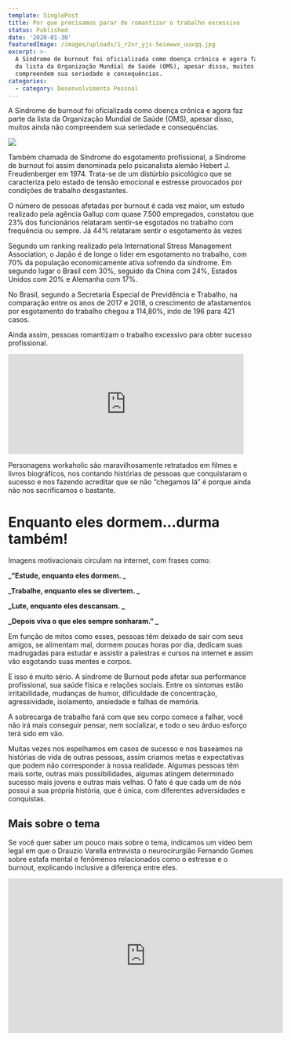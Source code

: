 ```yaml
---
template: SinglePost
title: Por que precisamos parar de romantizar o trabalho excessivo
status: Published
date: '2020-01-30'
featuredImage: /images/uploads/1_r2xr_yjs-5eiewwx_uuxqq.jpg
excerpt: >-
  A Síndrome de burnout foi oficializada como doença crônica e agora faz parte
  da lista da Organização Mundial de Saúde (OMS), apesar disso, muitos ainda não
  compreendem sua seriedade e consequências.
categories:
  - category: Desenvolvimento Pessoal
---
```

A Síndrome de burnout foi oficializada como doença crônica e agora faz parte da lista da Organização Mundial de Saúde (OMS), apesar disso, muitos ainda não compreendem sua seriedade e consequências.

![](/images/uploads/1688.jpg)

Também chamada de Síndrome do esgotamento profissional, a Síndrome de burnout foi assim denominada pelo psicanalista alemão Hebert J. Freudenberger em 1974. Trata-se de um distúrbio psicológico que se caracteriza pelo estado de tensão emocional e estresse provocados por condições de trabalho desgastantes.

O número de pessoas afetadas por burnout é cada vez maior, um estudo realizado pela agência Gallup com quase 7.500 empregados, constatou que 23% dos funcionários relataram sentir-se esgotados no trabalho com frequência ou sempre. Já 44% relataram sentir o esgotamento às vezes

Segundo um ranking realizado pela International Stress Management Association, o Japão é de longe o líder em esgotamento no trabalho, com 70% da população economicamente ativa sofrendo da síndrome. Em segundo lugar o Brasil com 30%, seguido da China com 24%, Estados Unidos com 20% e Alemanha com 17%.

No Brasil, segundo a Secretaria Especial de Previdência e Trabalho, na comparação entre os anos de 2017 e 2018, o crescimento de afastamentos por esgotamento do trabalho chegou a 114,80%, indo de 196 para 421 casos.

Ainda assim, pessoas romantizam o trabalho excessivo para obter sucesso profissional.

<iframe src="https://giphy.com/embed/l46CAeMR1XVgrpY5O" width="480" height="204" frameBorder="0" class="giphy-embed" allowFullScreen></iframe><p><a href="https://giphy.com/gifs/yosub-l46CAeMR1XVgrpY5O"></a></p>

Personagens workaholic são maravilhosamente retratados em filmes e livros biográficos, nos contando histórias de pessoas que conquistaram o sucesso e nos fazendo acreditar que se não “chegamos lá” é porque ainda não nos sacrificamos o bastante.

# Enquanto eles dormem…durma também!

Imagens motivacionais circulam na internet, com frases como:

**_“Estude, enquanto eles dormem._**

**_Trabalhe, enquanto eles se divertem._**

**_Lute, enquanto eles descansam._**

**_Depois viva o que eles sempre sonharam.”_**

Em função de mitos como esses, pessoas têm deixado de sair com seus amigos, se alimentam mal, dormem poucas horas por dia, dedicam suas madrugadas para estudar e assistir a palestras e cursos na internet e assim vão esgotando suas mentes e corpos.

E isso é muito sério. A síndrome de Burnout pode afetar sua performance profissional, sua saúde física e relações sociais. Entre os sintomas estão irritabilidade, mudanças de humor, dificuldade de concentração, agressividade, isolamento, ansiedade e falhas de memória.

A sobrecarga de trabalho fará com que seu corpo comece a falhar, você não irá mais conseguir pensar, nem socializar, e todo o seu árduo esforço terá sido em vão.

Muitas vezes nos espelhamos em casos de sucesso e nos baseamos na histórias de vida de outras pessoas, assim criamos metas e expectativas que podem não corresponder à nossa realidade. Algumas pessoas têm mais sorte, outras mais possibilidades, algumas atingem determinado sucesso mais jovens e outras mais velhas. O fato é que cada um de nós possui a sua própria história, que é única, com diferentes adversidades e conquistas.

## Mais sobre o tema

Se você quer saber um pouco mais sobre o tema, indicamos um vídeo bem legal em que o Drauzio Varella entrevista o  neurocirurgião Fernando Gomes sobre estafa mental e fenômenos relacionados como o estresse e o burnout, explicando inclusive a diferença entre eles.

<iframe width="560" height="315" src="https://www.youtube.com/embed/NFroBDWtATk" frameborder="0" allow="accelerometer; autoplay; encrypted-media; gyroscope; picture-in-picture" allowfullscreen></iframe>
